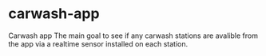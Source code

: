 # carwash-app
Carwash app
The main goal to see if any carwash stations are avalible from the app via a realtime sensor installed on each station.
